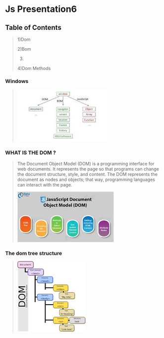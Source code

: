 # Js Presentation6

## Table of Contents

> 1)Dom
>
> 2)Bom
>
> 3)
>
> 4)Dom Methods

### Windows

>![](/wind.jpg)

### WHAT IS THE DOM ?

>The Document Object Model (DOM) is a programming interface for web documents. It represents the page so that programs can change the document structure, style, and content. The DOM represents the document as nodes and objects; that way, programming languages can interact with the page.
>
>![](/dom2.jpg)

### The dom tree structure

>![](/dom.png)